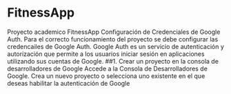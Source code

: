 # FitnessApp
Proyecto academico FitnessApp
Configuración de Credenciales de Google Auth.
Para el correcto funcionamiento del proyecto se debe configurar las credencailes de Google Auth. Google Auth es un servicio de autenticación y autorización que permite a los usuarios iniciar sesión en aplicaciones utilizando sus cuentas de Google.
##1. Crear un proyecto en la consola de desarrolladores de Google
Accede a la Consola de Desarrolladores de Google.
Crea un nuevo proyecto o selecciona uno existente en el que deseas habilitar la autenticación de Google
